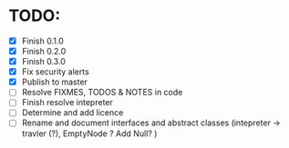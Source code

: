 
# TODO:
 - [x] Finish 0.1.0
 - [x] Finish 0.2.0
 - [x] Finish 0.3.0
 - [x] Fix security alerts
 - [x] Publish to master
 - [ ] Resolve FIXMES, TODOS & NOTES in code
 - [ ] Finish resolve intepreter
 - [ ] Determine and add licence
 - [ ] Rename and document interfaces and abstract classes (intepreter -> travler (?), EmptyNode ? Add Null? )